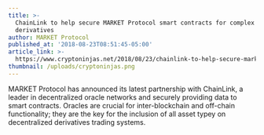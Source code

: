 ```yaml
---
title: >-
  ChainLink to help secure MARKET Protocol smart contracts for complex
  derivatives
author: MARKET Protocol
published_at: '2018-08-23T08:51:45-05:00'
article_link: >-
  https://www.cryptoninjas.net/2018/08/23/chainlink-to-help-secure-market-protocol-smart-contracts-for-complex-derivatives/
thumbnail: /uploads/cryptoninjas.png
---
```

MARKET Protocol has announced its latest partnership with ChainLink, a leader in decentralized oracle networks and securely providing data to smart contracts. Oracles are crucial for inter-blockchain and off-chain functionality; they are the key for the inclusion of all asset typey on decentralized derivatives trading systems.
